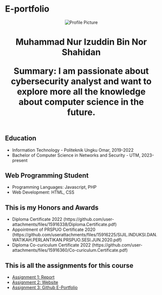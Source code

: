 # E-portfolio
<!DOCTYPE html>
<html lang="en">
<head>
	<meta charset="UTF-5">
	<meta name="viewport" content="width=device-width, initial-scale=1.0">
	<title> This is my E-Portfolio </title>
	<link rel="stylesheet" href="styles.css">
</head>
<body>
	<header>
		<img src="https://github.com/mnizuddin/E-portfolio/assets/154438734/e02670b6-dee3-4d6f-ab76-90a1cabccd28"
 alt="Profile Picture">
		<h1> Muhammad Nur Izuddin Bin Nor Shahidan<h/h1>
		<p>Summary: I am passionate about cybersecurity analyst and want to explore more all the knowledge about computer science in the future.</p>
	</header>
	<section id="core">
	<h2>Education</h2>
	<ul>
		<li>Information Technology - Politeknik Ungku Omar, 2019-2022 </li>
		<li>Bachelor of Computer Science in Networks and Security - UTM, 2023-present </li>
	</ul>
	<h2>Web Programming Student</h2>
	<ul>
		<li>Programming Languages: Javascript, PHP</li>
		<li>Web Development: HTML, CSS</li>
	</ul> 
	</section>
	<section id="additional">
	<h2>This is my Honors and Awards</h2>
	<ul>
		<li> Diploma Certificate 2022 (https://github.com/user-attachments/files/15916338/Diploma.Certificate.pdf) </li>
  		<li> Appointment of PRSPUO Certificate  2020 (https://github.com/userattachments/files/15916225/SIJIL.INDUKSI.DAN.WATIKAH.PERLANTIKAN.PRSPUO.SESI.JUN.2020.pdf) </li> 
    		<li> Diploma Co-curiculum Certificate 2022 (https://github.com/user-attachments/files/15916360/Co-curiculum.Certificate.pdf) </li>
	 </section>
	<section id="assignments">
	<h2>This is all the assignments for this course</h2>
	<ul>
		<li><a href=(https://github.com/user-attachments/files/15916725/Assignment.1.-.Group.4.pdf)> Assignment 1: Report</a></li>
  		<li><a href=(https://github.com/user-attachments/files/15916772/Assignment.2.pdf)> Assignment 2: Website</a></li>
    		<li><a href=> Assignment 3: Github E-Portfolio</a></li>
    		

</body>
</html> 

